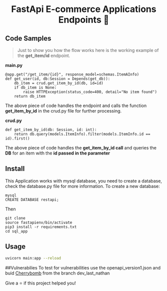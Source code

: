 <h1 align="center">FastApi E-commerce Applications Endpoints 👋</h1>


## Code Samples

> Just to show you how the flow works here is the working example of the <b>get_item/id</b> endpoint.

<b>main.py</b>
```
@app.get("/get_item/{id}", response_model=schemas.ItemAInfo)
def get_user(id, db:Session = Depends(get_db)):
    db_item = crud.get_item_by_id(db, id=id)
    if db_item is None:
        raise HTTPException(status_code=400, detail="No item found")
    return db_item
```

The above piece of code handles the endpoint and calls the function <b>get_item_by_id</b> in the crud.py file for further processing.

<b>crud.py</b>
```
def get_item_by_id(db: Session, id: int):
    return db.query(models.ItemInfo).filter(models.ItemInfo.id == id).first()
```
The above piece of code handles the <b>get_item_by_id call</b> and queries the <b>DB</b> for an item with the <b>id passed in the parameter</b>


## Install
This Application works with mysql database, you need to create a database, check the database.py file for more information.
To create a new database:
```
mysql 
CREATE DATABASE restapi;
```
Then 

```
git clone 
source fastapienv/bin/activate
pip3 install -r requirements.txt
cd sql_app
```

## Usage

```sh
uvicorn main:app --reload
```
##Vulnerabilies
To test for vulnerabilities use the openapi_version1.json and buid [Cherrybomb](https://github.com/blst-security/cherrybomb) from the branch dev_last_nathan


Give a ⭐️ if this project helped you!
